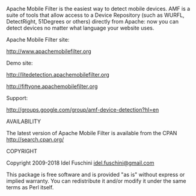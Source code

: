 Apache Mobile Filter is the easiest way to detect mobile devices.
AMF is a suite of tools that allow access to a Device Repository (such as WURFL, DetectRight, 51Degrees or others) directly from Apache: now you can detect devices no matter what language your website uses.

Apache Mobile Filter site:

http://www.apachemobilefilter.org


Demo site:

http://litedetection.apachemobilefilter.org

http://fiftyone.apachemobilefilter.org

Support:

http://groups.google.com/group/amf-device-detection?hl=en

AVAILABILITY

The latest version of Apache Mobile Filter is available from the
CPAN <http://search.cpan.org/>

COPYRIGHT

Copyright 2009-2018 Idel Fuschini <idel.fuschini@gmail.com>

This package is free software and is provided "as is" without express
or implied warranty.  You can redistribute it and/or modify it under 
the same terms as Perl itself.

